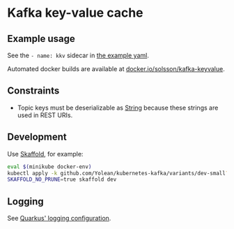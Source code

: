 
# Kafka key-value cache

## Example usage

See the `- name: kkv` sidecar in [the example yaml](kontrakt/kkv-example.yaml).

Automated docker builds are available at [docker.io/solsson/kafka-keyvalue](https://hub.docker.com/r/solsson/kafka-keyvalue).

## Constraints

 * Topic keys must be deserializable as [String](https://kafka.apache.org/21/javadoc/org/apache/kafka/common/serialization/Serdes.html#String--) because these strings are used in REST URIs.

## Development

Use [Skaffold](), for example:

```bash
eval $(minikube docker-env)
kubectl apply -k github.com/Yolean/kubernetes-kafka/variants/dev-small?ref=v6.0.0
SKAFFOLD_NO_PRUNE=true skaffold dev
```

## Logging

See [Quarkus' logging configuration](https://quarkus.io/guides/logging-guide).
